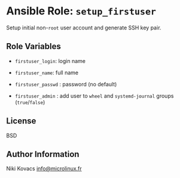 Ansible Role: `setup_firstuser`
===============================

Setup initial non-`root` user account and generate SSH key pair.


Role Variables
--------------

 - `firstuser_login`: login name

 - `firstuser_name`: full name

 - `firstuser_passwd` : password (no default)

 - `firstuser_admin` : add user to `wheel` and `systemd-journal` groups
   (`true`/`false`)


License
-------

BSD


Author Information
------------------

Niki Kovacs <info@microlinux.fr>
